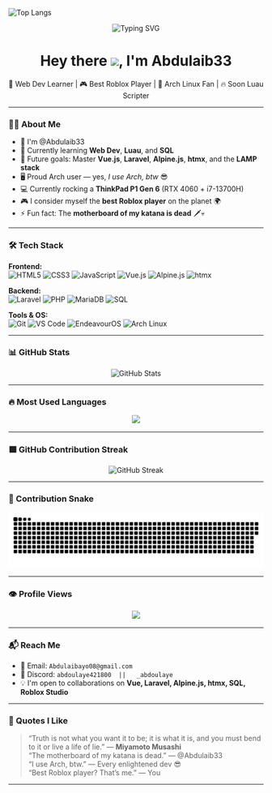 ![Top Langs](https://github-readme-stats.vercel.app/api/top-langs/?username=Abdulaib33&langs_count=28)
<p align="center">
  <img src="https://readme-typing-svg.herokuapp.com?font=Fira+Code&size=25&duration=3000&pause=1000&color=00FFAA&center=true&vCenter=true&width=435&lines=Hey!+I'm+Abdulaib33;Web+Dev+%7C+Roblox+Creator+%7C+Arch+User;Currently+learning+Vue%2C+Laravel%2C+SQL+...;Best+Roblox+Player+%F0%9F%8F%86" alt="Typing SVG" />
</p>

<h1 align="center">Hey there <img src="https://raw.githubusercontent.com/MartinHeinz/MartinHeinz/master/wave.gif" width="30px">, I'm Abdulaib33</h1>

<p align="center">
  🚀 Web Dev Learner | 🎮 Best Roblox Player | 🐧 Arch Linux Fan | 🔥 Soon Luau Scripter
</p>

---

### 👨‍💻 About Me

- 👋 I'm @Abdulaib33
- 🌱 Currently learning **Web Dev**, **Luau**, and **SQL**
- 🔭 Future goals: Master **Vue.js**, **Laravel**, **Alpine.js**, **htmx**, and the **LAMP stack**
- 🖥️ Proud Arch user — yes, _I use Arch, btw_ 😎
- 💻 Currently rocking a **ThinkPad P1 Gen 6** (RTX 4060 + i7-13700H)
- 🎮 I consider myself the **best Roblox player** on the planet 🌍
- ⚡ Fun fact: The **motherboard of my katana is dead** 🗡️💀

---

### 🛠️ Tech Stack

**Frontend:**  
![HTML5](https://img.shields.io/badge/HTML5-E34F26?style=flat&logo=html5&logoColor=white) ![CSS3](https://img.shields.io/badge/CSS3-1572B6?style=flat&logo=css3) ![JavaScript](https://img.shields.io/badge/JavaScript-F7DF1E?style=flat&logo=javascript&logoColor=black) ![Vue.js](https://img.shields.io/badge/Vue.js-35495E?style=flat&logo=vue.js) ![Alpine.js](https://img.shields.io/badge/Alpine.js-8BC0D0?style=flat&logo=alpine.js&logoColor=black) ![htmx](https://img.shields.io/badge/htmx-6E6E6E?style=flat&logo=htmx&logoColor=white)

**Backend:**  
![Laravel](https://img.shields.io/badge/Laravel-F72C1F?style=flat&logo=laravel&logoColor=white) ![PHP](https://img.shields.io/badge/PHP-777BB4?style=flat&logo=php&logoColor=white) ![MariaDB](https://img.shields.io/badge/MariaDB-003545?style=flat&logo=mariadb&logoColor=white) ![SQL](https://img.shields.io/badge/SQL-4479A1?style=flat&logo=mysql&logoColor=white)

**Tools & OS:**  
![Git](https://img.shields.io/badge/Git-F05032?style=flat&logo=git&logoColor=white) ![VS Code](https://img.shields.io/badge/VS%20Code-007ACC?style=flat&logo=visual-studio-code&logoColor=white) ![EndeavourOS](https://img.shields.io/badge/EndeavourOS-7E83A9?style=flat&logo=endeavouros) ![Arch Linux](https://img.shields.io/badge/Arch_Linux-1793D1?style=flat&logo=arch-linux&logoColor=white)

---

### 📊 GitHub Stats

<p align="center">
  <img src="https://github-readme-stats.vercel.app/api?username=Abdulaib33&show_icons=true&theme=tokyonight" alt="GitHub Stats" />
</p>

---

### 🔥 Most Used Languages

<p align="center">
  <img src="https://github-readme-stats.vercel.app/api/top-langs/?username=Abdulaib33&layout=compact&theme=tokyonight&hide_border=true" />
</p>

---

### 🟩 GitHub Contribution Streak

<p align="center">
  <img src="https://github-readme-streak-stats.herokuapp.com?user=Abdulaib33&theme=tokyonight" alt="GitHub Streak" />
</p>

---

### 🐍 Contribution Snake

<p align="center">
  <img src="https://raw.githubusercontent.com/Abdulaib33/Abdulaib33/main/github-contribution-grid-snake.svg" alt="Contribution Snake Animation" />
</p>

---

### 👁️ Profile Views

<p align="center">
  <img src="https://komarev.com/ghpvc/?username=Abdulaib33&label=Profile+Views&color=blueviolet&style=flat" />
</p>

---

### 📬 Reach Me

- 📨 Email: `Abdulaibayo08@gmail.com`
- 💬 Discord: `abdoulaye421800  ||   _abdoulaye`
- 💡 I'm open to collaborations on **Vue, Laravel, Alpine.js, htmx, SQL, Roblox Studio**

---

### 🧠 Quotes I Like

> “Truth is not what you want it to be; it is what it is, and you must bend to it or live a life of lie.” — **Miyamoto Musashi**  
> “The motherboard of my katana is dead.” — @Abdulaib33  
> “I use Arch, btw.” — Every enlightened dev 😎  
> “Best Roblox player? That’s me.” — You  

---


<!---
Abdulaib33/Abdulaib33 is a ✨ special ✨ repository because its `README.md` (this file) appears on your GitHub profile.
--->
